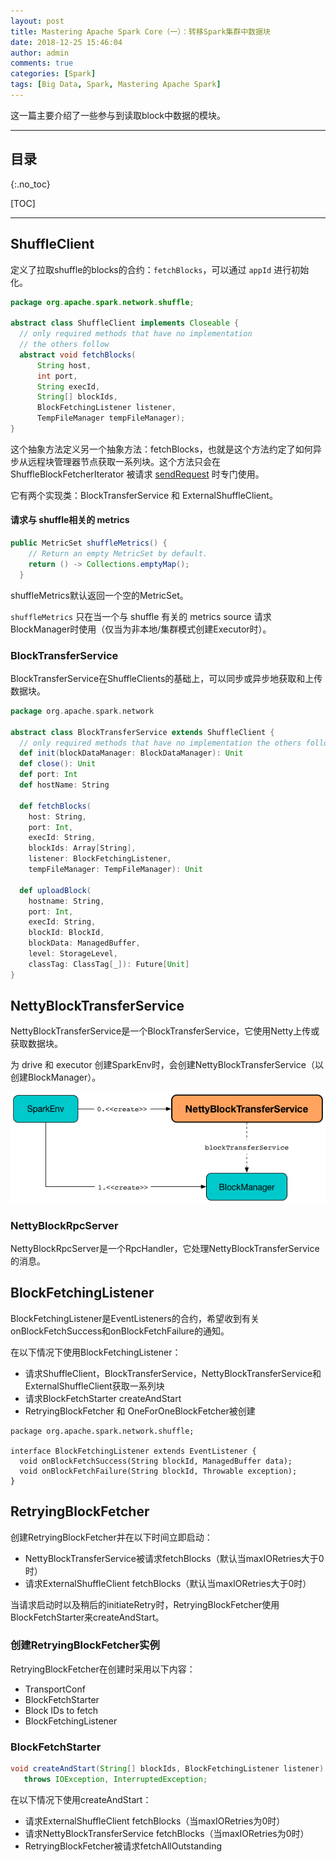```yaml
---
layout: post
title: Mastering Apache Spark Core（一）：转移Spark集群中数据块
date: 2018-12-25 15:46:04
author: admin
comments: true
categories: [Spark]
tags: [Big Data, Spark, Mastering Apache Spark]
---
```


这一篇主要介绍了一些参与到读取block中数据的模块。

<!-- more -->

------

## 目录

{:.no_toc}

[TOC]

------

## ShuffleClient 

定义了拉取shuffle的blocks的合约：`fetchBlocks`，可以通过 `appId`  进行初始化。

```java
package org.apache.spark.network.shuffle;

abstract class ShuffleClient implements Closeable {
  // only required methods that have no implementation
  // the others follow
  abstract void fetchBlocks(
      String host,
      int port,
      String execId,
      String[] blockIds,
      BlockFetchingListener listener,
      TempFileManager tempFileManager);
}
```

这个抽象方法定义另一个抽象方法：fetchBlocks，也就是这个方法约定了如何异步从远程块管理器节点获取一系列块。这个方法只会在 ShuffleBlockFetcherIterator 被请求 [sendRequest](https://jaceklaskowski.gitbooks.io/mastering-apache-spark/spark-ShuffleBlockFetcherIterator.html#sendRequest) 时专门使用。

它有两个实现类：BlockTransferService 和 ExternalShuffleClient。

#### 请求与 shuffle相关的 metrics

```java
public MetricSet shuffleMetrics() {
    // Return an empty MetricSet by default.
    return () -> Collections.emptyMap();
  }
```

shuffleMetrics默认返回一个空的MetricSet。

`shuffleMetrics` 只在当一个与 shuffle 有关的 metrics source 请求BlockManager时使用（仅当为非本地/集群模式创建Executor时）。

### BlockTransferService 

BlockTransferService在ShuffleClients的基础上，可以同步或异步地获取和上传数据块。

```scala
package org.apache.spark.network

abstract class BlockTransferService extends ShuffleClient {
  // only required methods that have no implementation the others follow
  def init(blockDataManager: BlockDataManager): Unit
  def close(): Unit
  def port: Int
  def hostName: String
    
  def fetchBlocks(
    host: String,
    port: Int,
    execId: String,
    blockIds: Array[String],
    listener: BlockFetchingListener,
    tempFileManager: TempFileManager): Unit
    
  def uploadBlock(
    hostname: String,
    port: Int,
    execId: String,
    blockId: BlockId,
    blockData: ManagedBuffer,
    level: StorageLevel,
    classTag: ClassTag[_]): Future[Unit]
}
```



## NettyBlockTransferService 

NettyBlockTransferService是一个BlockTransferService，它使用Netty上传或获取数据块。

为 drive 和 executor 创建SparkEnv时，会创建NettyBlockTransferService（以创建BlockManager）。

[![spark NettyBlockTransferService.png](/images/posts/spark-NettyBlockTransferService.png)](/images/posts/spark-NettyBlockTransferService.png)

### NettyBlockRpcServer

NettyBlockRpcServer是一个RpcHandler，它处理NettyBlockTransferService的消息。



## BlockFetchingListener

BlockFetchingListener是EventListeners的合约，希望收到有关onBlockFetchSuccess和onBlockFetchFailure的通知。

在以下情况下使用BlockFetchingListener：

- 请求ShuffleClient，BlockTransferService，NettyBlockTransferService和ExternalShuffleClient获取一系列块
- 请求BlockFetchStarter createAndStart
- RetryingBlockFetcher 和 OneForOneBlockFetcher被创建

```
package org.apache.spark.network.shuffle;

interface BlockFetchingListener extends EventListener {
  void onBlockFetchSuccess(String blockId, ManagedBuffer data);
  void onBlockFetchFailure(String blockId, Throwable exception);
}
```



## RetryingBlockFetcher

创建RetryingBlockFetcher并在以下时间立即启动：

- NettyBlockTransferService被请求fetchBlocks（默认当maxIORetries大于0时）
- 请求ExternalShuffleClient fetchBlocks（默认当maxIORetries大于0时）

当请求启动时以及稍后的initiateRetry时，RetryingBlockFetcher使用BlockFetchStarter来createAndStart。

### 创建RetryingBlockFetcher实例

RetryingBlockFetcher在创建时采用以下内容：

- TransportConf
- BlockFetchStarter
- Block IDs to fetch
- BlockFetchingListener

### BlockFetchStarter

```java
void createAndStart(String[] blockIds, BlockFetchingListener listener)
   throws IOException, InterruptedException;
```

在以下情况下使用createAndStart：

- 请求ExternalShuffleClient fetchBlocks（当maxIORetries为0时）
- 请求NettyBlockTransferService fetchBlocks（当maxIORetries为0时）
- RetryingBlockFetcher被请求fetchAllOutstanding 
